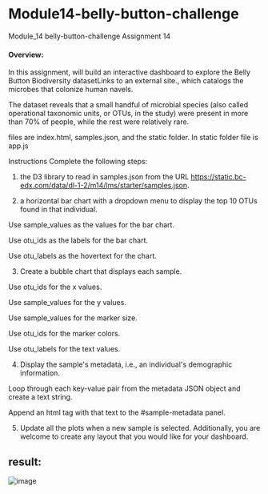 # Module14-belly-button-challenge
Module_14 belly-button-challenge Assignment 14

#### Overview:
In this assignment,  will build an interactive dashboard to explore the Belly Button Biodiversity datasetLinks to an external site., which catalogs the microbes that colonize human navels.

The dataset reveals that a small handful of microbial species (also called operational taxonomic units, or OTUs, in the study) were present in more than 70% of people, while the rest were relatively rare.

files are index.html, samples.json, and the static folder. In static folder file is app.js

Instructions
Complete the following steps:

1.  the D3 library to read in samples.json from the URL https://static.bc-edx.com/data/dl-1-2/m14/lms/starter/samples.json.

2. a horizontal bar chart with a dropdown menu to display the top 10 OTUs found in that individual.

Use sample_values as the values for the bar chart.

Use otu_ids as the labels for the bar chart.

Use otu_labels as the hovertext for the chart.

3. Create a bubble chart that displays each sample.


Use otu_ids for the x values.

Use sample_values for the y values.

Use sample_values for the marker size.

Use otu_ids for the marker colors.

Use otu_labels for the text values.

4. Display the sample's metadata, i.e., an individual's demographic information.

Loop through each key-value pair from the metadata JSON object and create a text string.

Append an html tag with that text to the #sample-metadata panel.

5. Update all the plots when a new sample is selected. Additionally, you are welcome to create any layout that you would like for your dashboard.

## result: 

![image](https://github.com/user-attachments/assets/6c4754b1-0bc0-481f-b779-2ed47a7cb2c4)

   
